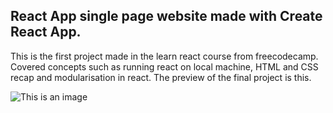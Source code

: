 ## React App single page website made with Create React App.

This is the first project made in the learn react course from freecodecamp. Covered concepts such as running react on local machine, HTML and CSS recap and modularisation in react. The preview of the final project is this.

![This is an image](https://myoctocat.com/assets/images/base-octocat.svg)
